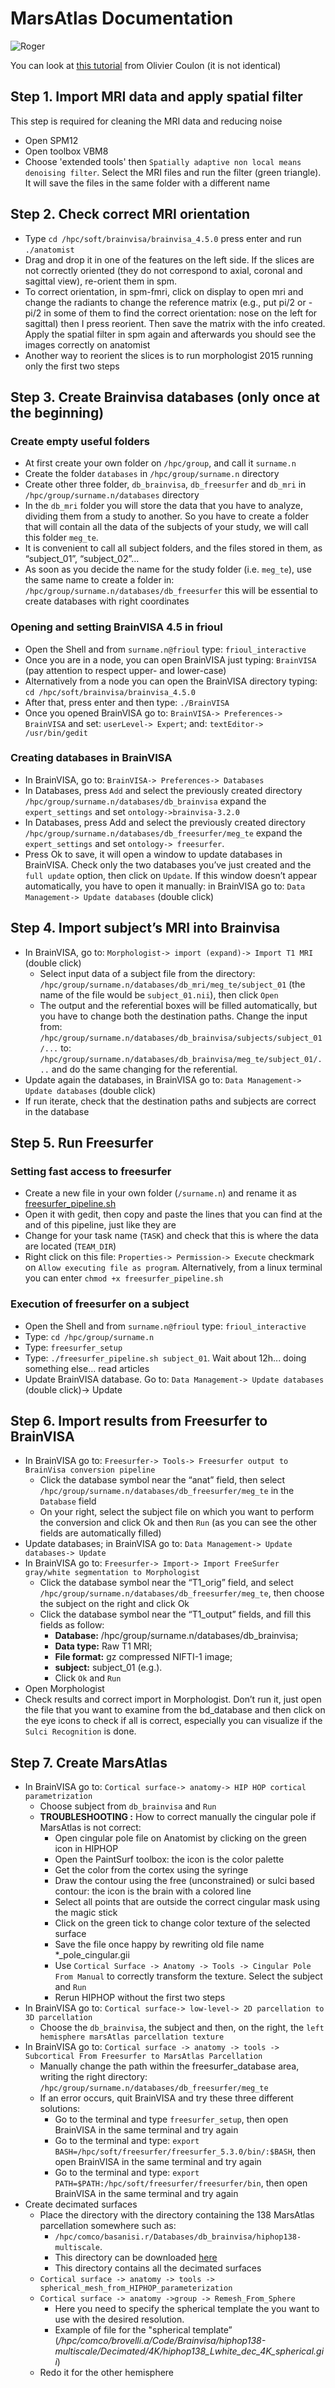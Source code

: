 # MarsAtlas Documentation

![Roger](../_images/bg_roger.png)

You can look at [this tutorial](https://www.dropbox.com/s/ggqq2tkil2bvq4m/BrainVisaTraining-corticalSurface-2017.pdf?dl=0) from Olivier Coulon (it is not identical)

## Step 1. Import MRI data and apply spatial filter

This step is required for cleaning the MRI data and reducing noise
* Open SPM12
* Open toolbox VBM8
* Choose 'extended tools' then `Spatially adaptive non local means denoising filter`. Select the MRI files and run the filter (green triangle). It will save the files in the same folder with a different name

## Step 2. Check correct MRI orientation

* Type `cd /hpc/soft/brainvisa/brainvisa_4.5.0` press enter and run `./anatomist`
* Drag and drop it in one of the features on the left side. If the slices are not correctly oriented (they do not correspond to axial, coronal and sagittal view), re-orient them in spm.
* To correct orientation, in spm-fmri, click on display to open mri and change the radiants to change the reference matrix (e.g., put pi/2 or -pi/2 in some of them to find the correct orientation: nose on the left for sagittal) then I press reorient. Then save the matrix with the info created. Apply the spatial filter in spm again and afterwards you should see the images correctly on anatomist
* Another way to reorient the slices is to run morphologist 2015 running only the first two steps

## Step 3. Create Brainvisa databases (only once at the beginning)

### Create empty useful folders
* At first create your own folder on `/hpc/group`, and call it `surname.n`
* Create the folder `databases` in `/hpc/group/surname.n` directory
* Create other three folder, `db_brainvisa`, `db_freesurfer` and `db_mri` in `/hpc/group/surname.n/databases` directory
* In the `db_mri` folder you will store the data that you have to analyze, dividing them from a study to another. So you have to create a folder that will contain all the data of the subjects of your study, we will call this folder `meg_te`.
* It is convenient to call all subject folders, and the files stored in them, as “subject_01”, “subject_02”...
* As soon as you decide the name for the study folder (i.e. `meg_te`), use the same name to create a folder in: `/hpc/group/surname.n/databases/db_freesurfer` this will be essential to create databases with right coordinates

### Opening and setting BrainVISA 4.5 in frioul
* Open the Shell and from `surname.n@frioul` type: `frioul_interactive`
* Once you are in a node, you can open BrainVISA just typing: `BrainVISA` (pay attention to respect upper- and lower-case)
* Alternatively from a node you can open the BrainVISA directory typing: `cd /hpc/soft/brainvisa/brainvisa_4.5.0`
* After that, press enter and then type: `./BrainVISA`
* Once you opened BrainVISA go to: `BrainVISA-> Preferences-> BrainVISA` and set: `userLevel-> Expert`; and: `textEditor-> /usr/bin/gedit`

### Creating databases in BrainVISA
* In BrainVISA, go to: `BrainVISA-> Preferences-> Databases`
* In Databases, press `Add` and select the previously created directory `/hpc/group/surname.n/databases/db_brainvisa` expand the `expert_settings` and set `ontology->brainvisa-3.2.0`
* In Databases, press Add and select the previously created directory `/hpc/group/surname.n/databases/db_freesurfer/meg_te` expand the `expert_settings` and set `ontology-> freesurfer`.
* Press Ok to save, it will open a window to update databases in BrainVISA. Check only the two databases you’ve just created and the `full update` option, then click on `Update`. If this window doesn’t appear automatically, you have to open it manually: in BrainVISA go to: `Data Management-> Update databases` (double click)

## Step 4. Import subject’s MRI into Brainvisa

* In BrainVISA, go to: `Morphologist-> import (expand)-> Import T1 MRI` (double click)
    * Select input data of a subject file from the directory: `/hpc/group/surname.n/databases/db_mri/meg_te/subject_01` (the name of the file would be `subject_01.nii`), then click `Open`
    * The output and the referential boxes will be filled automatically, but you have to change both the destination paths. Change the input from: `/hpc/group/surname.n/databases/db_brainvisa/subjects/subject_01/...` to: `/hpc/group/surname.n/databases/db_brainvisa/meg_te/subject_01/...` and do the same changing for the referential.
* Update again the databases, in BrainVISA go to: `Data Management-> Update databases` (double click)
* If run iterate, check that the destination paths and subjects are correct in the database

## Step 5. Run Freesurfer

### Setting fast access to freesurfer
* Create a new file in your own folder (`/surname.n`) and rename it as [freesurfer_pipeline.sh](https://github.com/brainets/ressources/segmentation/freesurfer_pipeline.sh)
* Open it with gedit, then copy and paste the lines that you can find at the and of this pipeline, just like they are
* Change for your task name (`TASK`) and check that this is where the data are located (`TEAM_DIR`)
* Right click on this file: `Properties-> Permission-> Execute` checkmark on `Allow executing file as program`. Alternatively, from a linux terminal you can enter `chmod +x freesurfer_pipeline.sh`

### Execution of freesurfer on a subject
* Open the Shell and from `surname.n@frioul` type: `frioul_interactive`
* Type: `cd /hpc/group/surname.n`
* Type: `freesurfer_setup`
* Type: `./freesurfer_pipeline.sh subject_01`. Wait about 12h... doing something else... read articles
* Update BrainVISA database. Go to: `Data Management-> Update databases` (double click)-> Update

## Step 6. Import results from Freesurfer to BrainVISA 

* In BrainVISA go to: `Freesurfer-> Tools-> Freesurfer output to BrainVisa conversion pipeline`
    * Click the database symbol near the “anat” field, then select `/hpc/group/surname.n/databases/db_freesurfer/meg_te` in the `Database` field
    * On your right, select the subject file on which you want to perform the conversion and click Ok and then `Run` (as you can see the other fields are automatically filled)
* Update databases; in BrainVISA go to: `Data Management-> Update databases-> Update`
* In BrainVISA go to: `Freesurfer-> Import-> Import FreeSurfer gray/white segmentation to Morphologist`
    * Click the database symbol near the “T1_orig” field, and select `/hpc/group/surname.n/databases/db_freesurfer/meg_te`, then choose the subject on the right and click Ok
    * Click the database symbol near the “T1_output” fields,  and fill this fields as follow: 
        * **Database:** /hpc/group/surname.n/databases/db_brainvisa; 
        * **Data type:** Raw T1 MRI; 
        * **File format:** gz compressed NIFTI-1 image; 
        * **subject:** subject_01 (e.g.). 
        * Click `Ok` and `Run`
* Open Morphologist
* Check results and correct import in Morphologist. Don’t run it, just open the file that you want to examine from the bd_database and then click on the eye icons to check if all is correct, especially you can visualize if the `Sulci Recognition` is done.

## Step 7. Create MarsAtlas 

* In BrainVISA go to: `Cortical surface-> anatomy-> HIP HOP cortical parametrization`
    * Choose subject from `db_brainvisa` and `Run`
    * **TROUBLESHOOTING :** How to correct manually the cingular pole if MarsAtlas is not correct:
        * Open cingular pole file on Anatomist by clicking on the green icon in HIPHOP
        * Open the PaintSurf toolbox: the icon is the color palette
        * Get the color from the cortex using the syringe
        * Draw the contour using the free (unconstrained) or sulci based contour: the icon is the brain with a colored line
        * Select all points that are outside the correct cingular mask using the magic stick
        * Click on the green tick to change color texture of the selected surface
        * Save the file once happy by rewriting old file name \*\_pole_cingular.gii
        * Use `Cortical Surface -> Anatomy -> Tools -> Cingular Pole From Manual` to correctly transform the texture. Select the subject and `Run`
        * Rerun HIPHOP without the first two steps
* In BrainVISA go to: `Cortical surface-> low-level-> 2D parcellation to 3D parcellation`
    * Choose the `db_brainvisa`, the subject and then, on the right, the `left hemisphere marsAtlas parcellation texture`
* In BrainVISA go to: `Cortical surface -> anatomy -> tools -> Subcortical From Freesurfer to MarsAtlas Parcellation`
    * Manually change the path within the freesurfer_database area, writing the right  directory: `/hpc/group/surname.n/databases/db_freesurfer/meg_te`
    * If an error occurs, quit BrainVISA and  try these three different solutions: 
        * Go to the terminal and type `freesurfer_setup`, then open BrainVISA in the same terminal and try again
        * Go to the terminal and type: `export BASH=/hpc/soft/freesurfer/freesurfer_5.3.0/bin/:$BASH`, then open BrainVISA in the same terminal and try again
        * Go to the terminal and type: `export PATH=$PATH:/hpc/soft/freesurfer/freesurfer/bin`, then open BrainVISA in the same terminal and try again
* Create decimated surfaces 
    * Place the directory with the directory containing the 138 MarsAtlas parcellation somewhere such as:
        * `/hpc/comco/basanisi.r/Databases/db_brainvisa/hiphop138-multiscale`.
        * This directory can be downloaded [here](https://cloud.int.univ-amu.fr/index.php/s/4kGER6oest86oy3)
        * This directory contains all the decimated surfaces
    * `Cortical surface -> anatomy -> tools -> spherical_mesh_from_HIPHOP_parameterization`
    * `Cortical surface -> anatomy ->group -> Remesh_From_Sphere`
        * Here you need to specify the spherical template the you want to use with the desired resolution.
        * Example of file for the "spherical template” (*/hpc/comco/brovelli.a/Code/Brainvisa/hiphop138-multiscale/Decimated/4K/hiphop138_Lwhite_dec_4K_spherical.gii*)
    * Redo it for the other hemisphere
